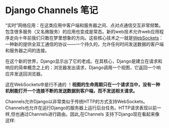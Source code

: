 # Django Channels 笔记

“实时”网络应用：在这类应用中客户端和服务器之间、点对点通信交互非常频繁。包含很多服务（又名微服务）的应用也变成是常态。新的web技术允许web应用程序走向十年前我们只敢在梦里想象的方向。这些核心技术之一就是[WebSockets](https://en.wikipedia.org/wiki/WebSocket)：一种新的提供全双工通信的协议——一个持久的，允许任何时间发送数据的客户端和服务器之间的连接。

​	在这个新的世界，Django显示出了它的老成。在其核心，Django是建立在请求和响应的简单概念之上的：浏览器发出请求，Django调用一个视图，它返回一个响应并发送回浏览器。

这在WebSockets中是行不通的 ！**视图的生命周期只在一个请求当中，没有一种机制能打开一个连接不断的发送数据到客户端，而不发送相关请求。**

Channels允许Django以非常类似于传统HTTP的方式支持WebSockets。Channels也允许在运行Django的服务器上运行后台任务。HTTP请求表现以前一样,但也通过Channels进行路由。因此,在Channels 支持下Django现在看起来像这样:

